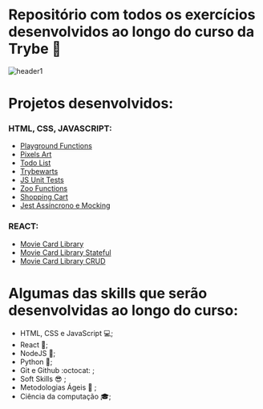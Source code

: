 # Repositório com todos os exercícios desenvolvidos ao longo do curso da Trybe 🚀

![header1](https://user-images.githubusercontent.com/55060810/121017407-9f237680-c773-11eb-8383-658e726364b3.png)

# Projetos desenvolvidos:
### HTML, CSS, JAVASCRIPT:
- [Playground Functions](https://github.com/tryber/sd-012-project-playground-functions/pull/6)
- [Pixels Art](https://github.com/tryber/sd-012-project-pixels-art/pull/34)
- [Todo List](https://github.com/tryber/sd-012-project-todo-list/pull/45)
- [Trybewarts](https://github.com/tryber/sd-012-project-trybewarts/pull/3)
- [JS Unit Tests](https://github.com/tryber/sd-012-project-js-unit-tests/pull/2)
- [Zoo Functions](https://github.com/tryber/sd-012-project-zoo-functions/pull/36)
- [Shopping Cart](https://github.com/tryber/sd-012-project-shopping-cart/pull/71)
- [Jest Assíncrono e Mocking](https://github.com/tryber/sd-012-project-jest/pull/4)

### REACT:
- [Movie Card Library](https://github.com/tryber/sd-012-project-movie-cards-library/pull/5)
- [Movie Card Library Stateful](https://github.com/tryber/sd-012-project-movie-cards-library-stateful/pull/91)
- [Movie Card Library CRUD](https://github.com/tryber/sd-012-project-movie-card-library-crud/pull/6)

# Algumas das skills que serão desenvolvidas ao longo do curso:

- HTML, CSS e JavaScript 💻;
- React 🖤;
- NodeJS 🔋;
- Python 🐍;
- Git e Github :octocat: ;
- Soft Skills 😎 ;
- Metodologias Ágeis 🏃 ;
- Ciência da computação  🎓;
